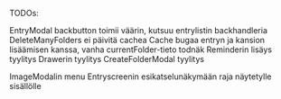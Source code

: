 TODOs:


EntryModal backbutton toimii väärin, kutsuu entrylistin backhandleria
DeleteManyFolders ei päivitä cachea
Cache bugaa entryn ja kansion lisäämisen kanssa, vanha currentFolder-tieto todnäk
Reminderin lisäys tyylitys
Drawerin tyylitys
CreateFolderModal tyylitys


ImageModalin menu
Entryscreenin esikatselunäkymään raja näytetylle sisällölle